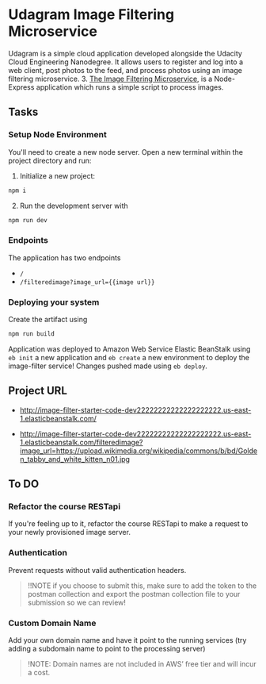 # Udagram Image Filtering Microservice

Udagram is a simple cloud application developed alongside the Udacity Cloud Engineering Nanodegree. It allows users to register and log into a web client, post photos to the feed, and process photos using an image filtering microservice.
3. [The Image Filtering Microservice](https://github.com/udacity/cloud-developer/tree/master/course-02/project/image-filter-starter-code), is a Node-Express application which runs a simple script to process images.

## Tasks

### Setup Node Environment

You'll need to create a new node server. Open a new terminal within the project directory and run:

1. Initialize a new project: 
```bash
npm i
```
2. Run the development server with 
``` bash
npm run dev
```

### Endpoints 

The application has two endpoints
- `/`
- `/filteredimage?image_url={{image url}}`

### Deploying your system

Create the artifact using
``` bash
npm run build
```

Application was deployed to Amazon Web Service Elastic BeanStalk using `eb init`  a new application and `eb create` a new environment to deploy the image-filter service! Changes pushed made using `eb deploy`.

## Project URL
- http://image-filter-starter-code-dev22222222222222222222.us-east-1.elasticbeanstalk.com/

- http://image-filter-starter-code-dev22222222222222222222.us-east-1.elasticbeanstalk.com/filteredimage?image_url=https://upload.wikimedia.org/wikipedia/commons/b/bd/Golden_tabby_and_white_kitten_n01.jpg


## To DO

### Refactor the course RESTapi

If you're feeling up to it, refactor the course RESTapi to make a request to your newly provisioned image server.

### Authentication

Prevent requests without valid authentication headers.
> !!NOTE if you choose to submit this, make sure to add the token to the postman collection and export the postman collection file to your submission so we can review!

### Custom Domain Name

Add your own domain name and have it point to the running services (try adding a subdomain name to point to the processing server)
> !NOTE: Domain names are not included in AWS’ free tier and will incur a cost.
